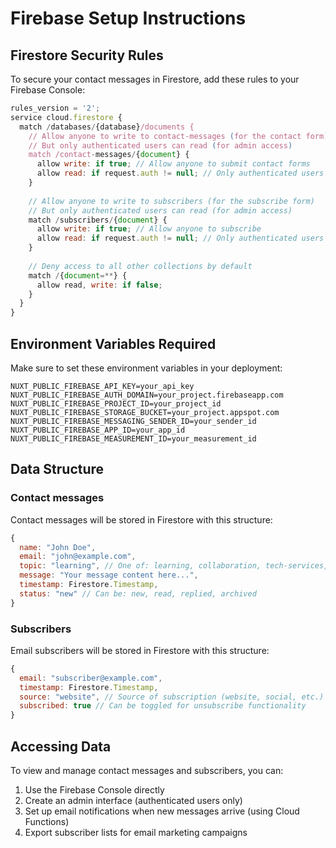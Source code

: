 # Firebase Setup Instructions

## Firestore Security Rules

To secure your contact messages in Firestore, add these rules to your Firebase Console:

```javascript
rules_version = '2';
service cloud.firestore {
  match /databases/{database}/documents {
    // Allow anyone to write to contact-messages (for the contact form)
    // But only authenticated users can read (for admin access)
    match /contact-messages/{document} {
      allow write: if true; // Allow anyone to submit contact forms
      allow read: if request.auth != null; // Only authenticated users can read
    }
    
    // Allow anyone to write to subscribers (for the subscribe form)
    // But only authenticated users can read (for admin access)
    match /subscribers/{document} {
      allow write: if true; // Allow anyone to subscribe
      allow read: if request.auth != null; // Only authenticated users can read
    }
    
    // Deny access to all other collections by default
    match /{document=**} {
      allow read, write: if false;
    }
  }
}
```

## Environment Variables Required

Make sure to set these environment variables in your deployment:

```
NUXT_PUBLIC_FIREBASE_API_KEY=your_api_key
NUXT_PUBLIC_FIREBASE_AUTH_DOMAIN=your_project.firebaseapp.com
NUXT_PUBLIC_FIREBASE_PROJECT_ID=your_project_id
NUXT_PUBLIC_FIREBASE_STORAGE_BUCKET=your_project.appspot.com
NUXT_PUBLIC_FIREBASE_MESSAGING_SENDER_ID=your_sender_id
NUXT_PUBLIC_FIREBASE_APP_ID=your_app_id
NUXT_PUBLIC_FIREBASE_MEASUREMENT_ID=your_measurement_id
```

## Data Structure

### Contact messages
Contact messages will be stored in Firestore with this structure:

```javascript
{
  name: "John Doe",
  email: "john@example.com", 
  topic: "learning", // One of: learning, collaboration, tech-services, feedback, other
  message: "Your message content here...",
  timestamp: Firestore.Timestamp,
  status: "new" // Can be: new, read, replied, archived
}
```

### Subscribers
Email subscribers will be stored in Firestore with this structure:

```javascript
{
  email: "subscriber@example.com",
  timestamp: Firestore.Timestamp,
  source: "website", // Source of subscription (website, social, etc.)
  subscribed: true // Can be toggled for unsubscribe functionality
}
```

## Accessing Data

To view and manage contact messages and subscribers, you can:

1. Use the Firebase Console directly
2. Create an admin interface (authenticated users only)
3. Set up email notifications when new messages arrive (using Cloud Functions)
4. Export subscriber lists for email marketing campaigns
